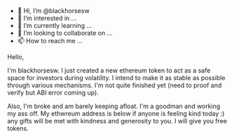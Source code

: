 - 👋 Hi, I’m @blackhorsesw
- 👀 I’m interested in ...
- 🌱 I’m currently learning ...
- 💞️ I’m looking to collaborate on ...
- 📫 How to reach me ...

<!---
blackhorsesw/blackhorsesw is a ✨ special ✨ repository because its `README.md` (this file) appears on your GitHub profile.
You can click the Preview link to take a look at your changes.
--->

Hello,

I'm blackhorsesw. I just created a new ethereum token to act as a safe space for investors during volatility. I intend to make it as stable as possible through various mechanisms. I'm not quite finished yet (need to proof and verify but ABI error coming up).

Also, I'm broke and am barely keeping afloat. I'm a goodman and working my ass off. My ethwreum address is below if anyone is feeling kind today :) any gifts will be met with kindness and generosity to you. I will give you free tokens. 
